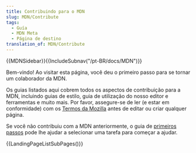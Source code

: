 ```yaml
---
title: Contribuindo para o MDN
slug: MDN/Contribute
tags:
  - Guía
  - MDN Meta
  - Página de destino
translation_of: MDN/Contribute
---
```

{{MDNSidebar}}{{IncludeSubnav("/pt-BR/docs/MDN")}}

Bem-vindo! Ao visitar esta página, você deu o primeiro passo para se tornar um colaborador da MDN.

Os guias listados aqui cobrem todos os aspectos de contribuição para a MDN, incluindo guias de estilo, guia de utilização do nosso editor e ferramentas e muito mais. Por favor, assegure-se de ler (e estar em conformidade) com os [Termos da Mozilla](https://www.mozilla.org/en-US/about/legal/terms/mozilla/) antes de editar ou criar qualquer página.

Se você não contribuiu com a MDN anteriormente, o guia de [primeiros passos](/pt-BR/docs/MDN/Primeiros_Passos) pode lhe ajudar a selecionar uma tarefa para começar a ajudar.

{{LandingPageListSubPages()}}
